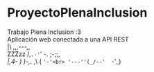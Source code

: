 # ProyectoPlenaInclusion<br>
Trabajo Plena Inclusion :3 <br>
Aplicación web conectada a una API REST <br>
      |\      _,,,---,,_<br>
ZZZzz /,`.-'`'    -.  ;-;;,_<br>
     |,4-  ) )-,_. ,\ (  `'-'<br>
    '---''(_/--'  `-'\_)<br>
